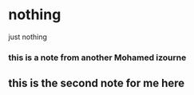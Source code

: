# nothing
just nothing

### this is a note from another Mohamed izourne 
## this is the second note for me here

